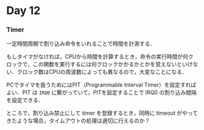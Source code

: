 # Day 12

### Timer

一定時間周期で割り込み命令をいれることで時間を計測する．

もしタイマがなければ，CPUから時間を計算するとき，命令の実行時間が何クロックで，この関数を実行するには何クロックかかるかとかを覚えないといけない．クロック数はCPUの周波数によっても異なるので，大変なことになる．

PCでタイマを扱うためにはPIT（Programmable Interval Timer）を設定すればよい．PIT は `IRQ0` に繋がっていて，PITを設定することで IRQ0 の割り込み間隔を設定できる．

ところで，割り込み禁止にして timer を登録するとき，同時に timeout がやってきたような場合，タイムアウトの処理は適切に行えるのか？
